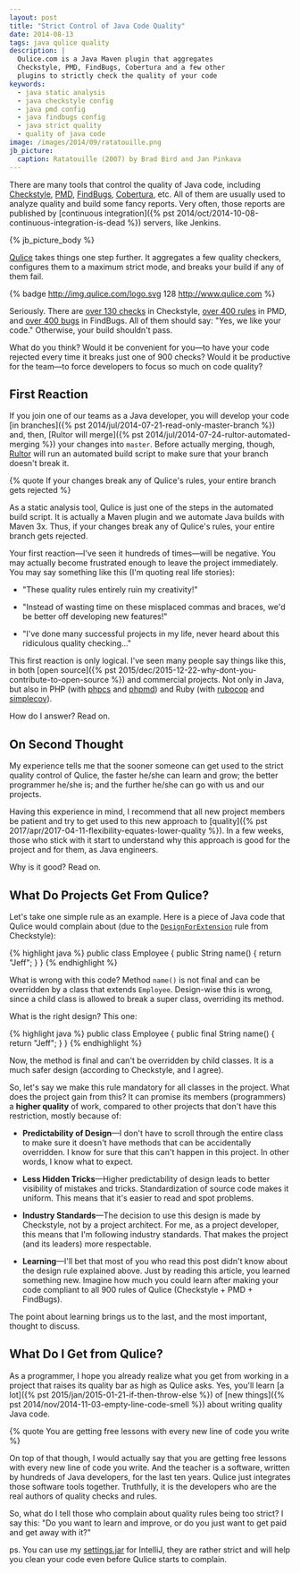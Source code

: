 ```yaml
---
layout: post
title: "Strict Control of Java Code Quality"
date: 2014-08-13
tags: java qulice quality
description: |
  Qulice.com is a Java Maven plugin that aggregates
  Checkstyle, PMD, FindBugs, Cobertura and a few other
  plugins to strictly check the quality of your code
keywords:
  - java static analysis
  - java checkstyle config
  - java pmd config
  - java findbugs config
  - java strict quality
  - quality of java code
image: /images/2014/09/ratatouille.png
jb_picture:
  caption: Ratatouille (2007) by Brad Bird and Jan Pinkava
---
```


There are many tools that control the quality of
Java code, including
[Checkstyle](http://checkstyle.sourceforge.net/),
[PMD](http://pmd.sourceforge.net/),
[FindBugs](http://findbugs.sourceforge.net/),
[Cobertura](http://cobertura.github.io/cobertura/), etc.
All of them are usually used to analyze quality and build
some fancy reports. Very often, those reports are published
by [continuous integration]({% pst 2014/oct/2014-10-08-continuous-integration-is-dead %})
servers, like Jenkins.

<!--more-->

{% jb_picture_body %}

[Qulice](http://www.qulice.com) takes things one step further. It
aggregates a few quality checkers, configures them to a maximum
strict mode, and breaks your build if any of them fail.

{% badge http://img.qulice.com/logo.svg 128 http://www.qulice.com %}

Seriously. There are
[over 130 checks](http://checkstyle.sourceforge.net/checks.html) in Checkstyle,
[over 400 rules](http://pmd.sourceforge.net/pmd-5.1.2/rules/index.html) in PMD, and
[over 400 bugs](http://findbugs.sourceforge.net/bugDescriptions.html) in FindBugs.
All of them should say: "Yes, we like your code."
Otherwise, your build shouldn't pass.

What do you think? Would it be convenient for you&mdash;to have your
code rejected every time it breaks just one of 900 checks? Would it
be productive for the team&mdash;to force developers to focus
so much on code quality?

## First Reaction

If you join one of our teams as a Java developer, you will
develop your code [in branches]({% pst 2014/jul/2014-07-21-read-only-master-branch %})
and, then, [Rultor will merge]({% pst 2014/jul/2014-07-24-rultor-automated-merging %})
your changes into `master`. Before actually merging, though, [Rultor](http://www.rultor.com) will run an
automated build script to make sure that your branch doesn't break it.

{% quote If your changes break any of Qulice's rules, your entire branch gets rejected %}

As a static analysis tool, Qulice is just one of the steps in the automated
build script. It is actually a Maven plugin and we automate Java builds
with Maven 3x. Thus, if your changes break any of Qulice's rules,
your entire branch gets rejected.

Your first reaction&mdash;I've seen it hundreds of times&mdash;will be negative.
You may actually become frustrated enough to leave the project immediately.
You may say something like this (I'm quoting real life stories):

 * "These quality rules entirely ruin my creativity!"

 * "Instead of wasting time on these misplaced commas and braces, we'd be better
   off developing new features!"

 * "I've done many successful projects in my life, never heard about this
   ridiculous quality checking..."

This first reaction is only logical. I've seen many people say things like this,
in both
[open source]({% pst 2015/dec/2015-12-22-why-dont-you-contribute-to-open-source %})
and commercial projects. Not only in Java, but also
in PHP (with [phpcs](http://pear.php.net/package/PHP_CodeSniffer/)
and [phpmd](http://phpmd.org/)) and
Ruby (with [rubocop](https://github.com/bbatsov/rubocop)
and [simplecov](https://github.com/colszowka/simplecov)).

How do I answer? Read on.

## On Second Thought

My experience tells me that the sooner someone can get used to the
strict quality control of Qulice, the faster he/she can learn and grow;
the better programmer he/she is; and the further he/she can go with
us and our projects.

Having this experience in mind, I recommend that all new project members
be patient and try to get used to this new approach to
[quality]({% pst 2017/apr/2017-04-11-flexibility-equates-lower-quality %}).
In a few weeks, those who stick with it start to understand why
this approach is good for the project and for them, as Java engineers.

Why is it good? Read on.

## What Do Projects Get From Qulice?

Let's take one simple rule as an example. Here is a piece of Java
code that Qulice would complain about
(due to the [`DesignForExtension`](http://checkstyle.sourceforge.net/config_design.html#DesignForExtension) rule from Checkstyle):

{% highlight java %}
public class Employee {
  public String name() {
    return "Jeff";
  }
}
{% endhighlight %}

What is wrong with this code? Method `name()` is not final and can be overridden
by a class that extends `Employee`. Design-wise this is wrong, since a child
class is allowed to break a super class, overriding its method.

What is the right design? This one:

{% highlight java %}
public class Employee {
  public final String name() {
    return "Jeff";
  }
}
{% endhighlight %}

Now, the method is final and can't be overridden by child classes. It is
a much safer design (according to Checkstyle, and I agree).

So, let's say we make this rule mandatory for all classes in the project.
What does the project gain from this?
It can promise its members (programmers) a **higher quality** of work,
compared to other projects that don't have this restriction, mostly
because of:

 * **Predictability of Design**&mdash;I don't have to scroll through
   the entire class to make sure it doesn't have methods that can
   be accidentally overridden. I know for sure that this can't happen
   in this project. In other words, I know what to expect.

 * **Less Hidden Tricks**&mdash;Higher predictability of design leads
   to better visibility of mistakes and tricks. Standardization of source
   code makes it uniform. This means that it's easier to read and
   spot problems.

 * **Industry Standards**&mdash;The decision to use this design is
   made by Checkstyle, not by a project architect. For me, as a project
   developer, this means that I'm following industry standards. That makes
   the project (and its leaders) more respectable.

 * **Learning**&mdash;I'll bet that most of you who read this post didn't know about the
   design rule explained above. Just by reading this article, you learned
   something new. Imagine how much you could learn after making your
   code compliant to all 900 rules of Qulice (Checkstyle + PMD + FindBugs).

The point about learning brings us to the last, and the most important, thought
to discuss.

## What Do I Get from Qulice?

As a programmer, I hope you already realize what you get from working
in a project that raises its quality bar as high as Qulice asks. Yes,
you'll learn [a lot]({% pst 2015/jan/2015-01-21-if-then-throw-else %}) of
[new things]({% pst 2014/nov/2014-11-03-empty-line-code-smell %})
about writing quality Java code.

{% quote You are getting free lessons with every new line of code you write %}

On top of that though, I would actually say that you are getting free lessons with every
new line of code you write. And the teacher is a software, written
by hundreds of Java developers, for the last ten years. Qulice just
integrates those software tools together. Truthfully, it is the developers who are the
real authors of quality checks and rules.

So, what do I tell those who complain about quality rules being too strict?
I say this: "Do you want to learn and improve, or do you just want to get paid
and get away with it?"

ps. You can use my [settings.jar](http://img.teamed.io/settings.jar)
for IntelliJ, they are rather strict and will help you clean your
code even before Qulice starts to complain.

